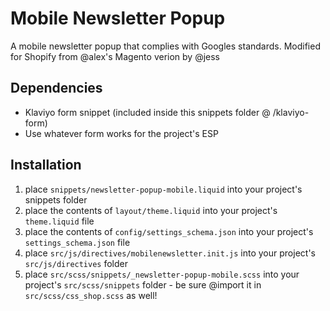 # Mobile Newsletter Popup

A mobile newsletter popup that complies with Googles standards.  Modified for Shopify from @alex's Magento verion by @jess

## Dependencies

- Klaviyo form snippet (included inside this snippets folder @ /klaviyo-form)
- Use whatever form works for the project's ESP

## Installation

1. place `snippets/newsletter-popup-mobile.liquid` into your project's snippets folder
2. place the contents of `layout/theme.liquid` into your project's `theme.liquid` file
3. place the contents of `config/settings_schema.json` into your project's `settings_schema.json` file
4. place `src/js/directives/mobilenewsletter.init.js` into your project's `src/js/directives` folder
5. place `src/scss/snippets/_newsletter-popup-mobile.scss` into your project's `src/scss/snippets` folder - be sure @import it in `src/scss/css_shop.scss` as well!